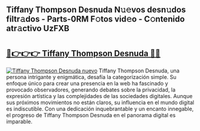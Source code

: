 ## Tiffany Thompson Desnuda N𝚞𝚎vos desn𝚞dos filtr𝚊dos - Parts-0RM F𝚘tos vid𝚎o - C𝚘ntenido atr𝚊ctivo UzFXB

# <h2><a href="http://mb4aay0.tromn.icu/?c=Tiffany+Thompson+Desnuda">🔗👉👉👉 Tiffany Thompson Desnuda 🔗🔗</a></h2>

[![Tiffany Thompson Desnuda nuevo](https://i.imgur.com/pEAQMta.gif)](http://mb4aay0.tromn.icu/?c=Tiffany+Thompson+Desnuda)
Tiffany Thompson Desnuda, una persona intrigante y enigmática, desafía la categorización simple. Su enfoque único para crear una presencia en la web ha fascinado y provocado observadores, generando debates sobre la privacidad, la expresión artística y las complejidades de las sociedades digitales. Aunque sus próximos movimientos no están claros, su influencia en el mundo digital es indiscutible. Con una dedicación inquebrantable y un encanto innegable, el progreso de Tiffany Thompson Desnuda en el panorama digital es imparable.
